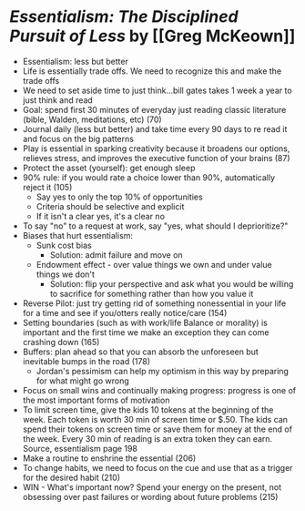 
# *Essentialism: The Disciplined Pursuit of Less* by [[Greg McKeown]]

* Essentialism: less but better 
* Life is essentially trade offs. We need to recognize this and make the trade offs
* We need to set aside time to just think...bill gates takes 1 week a year to just think and read
* Goal: spend first 30 minutes of everyday just reading classic literature (bible, Walden, meditations, etc) (70)
* Journal daily (less but better) and take time every 90 days to re read it and focus on the big patterns 
* Play is essential in sparking creativity because it broadens our options, relieves stress, and improves the executive function of your brains (87) 
* Protect the asset (yourself): get enough sleep 
* 90% rule: if you would rate a choice lower than 90%, automatically reject it (105)
    * Say yes to only the top 10% of opportunities 
    * Criteria should be selective and explicit
    * If it isn't a clear yes, it's a clear no 
* To say "no" to a request at work, say "yes, what should I deprioritize?"
* Biases that hurt essentialism:
    * Sunk cost bias
        * Solution: admit failure and move on
    * Endowment effect - over value things we own and under value things we don't
        * Solution: flip your perspective and ask what you would be willing to sacrifice for something rather than how you value it 
* Reverse Pilot: just try getting rid of something nonessential in your life for a time and see if you/otters really notice/care (154)
* Setting boundaries (such as with work/life Balance or morality) is important and the first time we make an exception they can come crashing down (165)
* Buffers: plan ahead so that you can absorb the unforeseen but inevitable bumps in the road (178)
    * Jordan's pessimism can help my optimism in this way by preparing for what might go wrong 
* Focus on small wins and continually making progress: progress is one of the most important forms of motivation 
* To limit screen time, give the kids 10 tokens at the beginning of the week. Each token is worth 30 min of screen time or $.50. The kids can spend their tokens on screen time or save them for money at the end of the week. Every 30 min of reading is an extra token they can earn. Source, essentialism page 198
* Make a routine to enshrine the essential (206)
* To change habits, we need to focus on the cue and use that as a trigger for the desired habit (210) 
* WIN - What's important now? Spend your energy on the present, not obsessing over past failures or wording about future problems (215)
